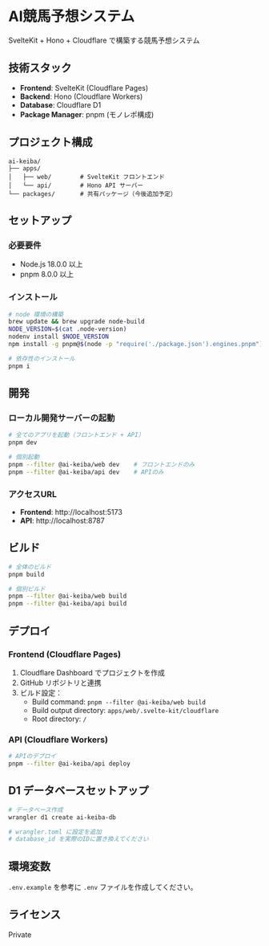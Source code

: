# AI競馬予想システム

SvelteKit + Hono + Cloudflare で構築する競馬予想システム

## 技術スタック

- **Frontend**: SvelteKit (Cloudflare Pages)
- **Backend**: Hono (Cloudflare Workers)
- **Database**: Cloudflare D1
- **Package Manager**: pnpm (モノレポ構成)

## プロジェクト構成

```
ai-keiba/
├── apps/
│   ├── web/        # SvelteKit フロントエンド
│   └── api/        # Hono API サーバー
└── packages/       # 共有パッケージ（今後追加予定）
```

## セットアップ

### 必要要件

- Node.js 18.0.0 以上
- pnpm 8.0.0 以上

### インストール


```bash
# node 環境の構築
brew update && brew upgrade node-build
NODE_VERSION=$(cat .node-version)
nodenv install $NODE_VERSION
npm install -g pnpm@$(node -p "require('./package.json').engines.pnpm")

# 依存性のインストール
pnpm i
```

## 開発

### ローカル開発サーバーの起動

```bash
# 全てのアプリを起動（フロントエンド + API）
pnpm dev

# 個別起動
pnpm --filter @ai-keiba/web dev    # フロントエンドのみ
pnpm --filter @ai-keiba/api dev    # APIのみ
```

### アクセスURL

- **Frontend**: http://localhost:5173
- **API**: http://localhost:8787

## ビルド

```bash
# 全体のビルド
pnpm build

# 個別ビルド
pnpm --filter @ai-keiba/web build
pnpm --filter @ai-keiba/api build
```

## デプロイ

### Frontend (Cloudflare Pages)

1. Cloudflare Dashboard でプロジェクトを作成
2. GitHub リポジトリと連携
3. ビルド設定：
   - Build command: `pnpm --filter @ai-keiba/web build`
   - Build output directory: `apps/web/.svelte-kit/cloudflare`
   - Root directory: `/`

### API (Cloudflare Workers)

```bash
# APIのデプロイ
pnpm --filter @ai-keiba/api deploy
```

## D1 データベースセットアップ

```bash
# データベース作成
wrangler d1 create ai-keiba-db

# wrangler.toml に設定を追加
# database_id を実際のIDに置き換えてください
```

## 環境変数

`.env.example` を参考に `.env` ファイルを作成してください。

## ライセンス

Private